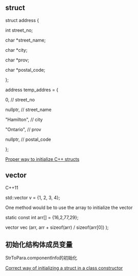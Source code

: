 ## struct

struct address {

int street_no;

char *street_name;

char *city;

char *prov;

char *postal_code;

};

 

address temp_addres = {

0, // street_no

nullptr, // street_name

"Hamilton", // city

"Ontario", // prov

nullptr, // postal_code

};

 

[Proper way to initialize C++ structs](https://stackoverflow.com/questions/5914422/proper-way-to-initialize-c-structs)

## vector

C++11

std::vector<int> v = {1, 2, 3, 4};

One method would be to use the array to initialize the vector

static const int arr[] = {16,2,77,29};

vector<int> vec (arr, arr + sizeof(arr) / sizeof(arr[0]) );

## 初始化结构体成员变量

StrToPara.componentInfo的初始化

[Correct way of initializing a struct in a class constructor](https://stackoverflow.com/questions/17080975/correct-way-of-initializing-a-struct-in-a-class-constructor)